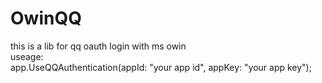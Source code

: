 OwinQQ
======
this is a lib for qq oauth login with ms owin  
useage:  
app.UseQQAuthentication(appId: "your app id", appKey: "your app key");
